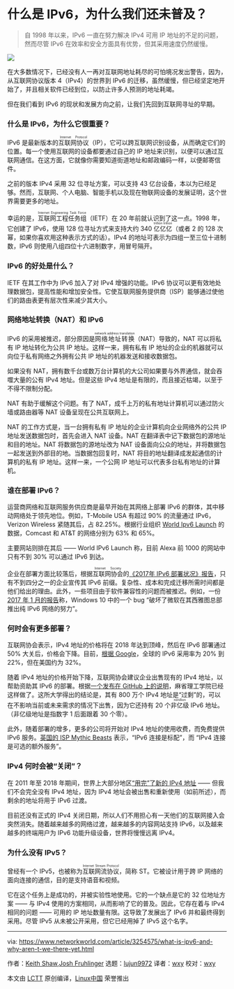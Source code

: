 [#]: collector: (lujun9972)
[#]: translator: (wxy)
[#]: reviewer: (wxy)
[#]: publisher: (wxy)
[#]: url: (https://linux.cn/article-12688-1.html)
[#]: subject: (What is IPv6, and why aren’t we there yet?)
[#]: via: (https://www.networkworld.com/article/3254575/what-is-ipv6-and-why-aren-t-we-there-yet.html)
[#]: author: (Keith Shaw, Josh Fruhlinger )

什么是 IPv6，为什么我们还未普及？
======

> 自 1998 年以来，IPv6 一直在努力解决 IPv4 可用 IP 地址的不足的问题，然而尽管 IPv6 在效率和安全方面具有优势，但其采用速度仍然缓慢。

![](https://images.idgesg.net/images/article/2017/11/ipv6newip-100740801-large.jpg)

在大多数情况下，已经没有人一再对互联网地址耗尽的可怕境况发出警告，因为，从互联网协议版本 4（IPv4）的世界到 IPv6 的迁移，虽然缓慢，但已经坚定地开始了，并且相关软件已经到位，以防止许多人预测的地址耗竭。

但在我们看到 IPv6 的现状和发展方向之前，让我们先回到互联网寻址的早期。

### 什么是 IPv6，为什么它很重要？

IPv6 是最新版本的<ruby>互联网协议<rt>Internet Protocol</rt></ruby>（IP），它可以跨互联网识别设备，从而确定它们的位置。每一个使用互联网的设备都要通过自己的 IP 地址来识别，以便可以通过互联网通信。在这方面，它就像你需要知道街道地址和邮政编码一样，以便邮寄信件。

之前的版本 IPv4 采用 32 位寻址方案，可以支持 43 亿台设备，本以为已经足够。然而，互联网、个人电脑、智能手机以及现在物联网设备的发展证明，这个世界需要更多的地址。

幸运的是，<ruby>互联网工程任务组<rt>Internet Engineering Task Force</rt></ruby>（IETF）在 20 年前就认识到了这一点。1998 年，它创建了 IPv6，使用 128 位寻址方式来支持大约 340 <ruby>亿亿亿<rt>trillion trillion</rt></ruby>（或者 2 的 128 次幂，如果你喜欢用这种表示方式的话）。IPv4 的地址可表示为四组一至三位十进制数，IPv6 则使用八组四位十六进制数字，用冒号隔开。

### IPv6 的好处是什么？

IETF 在其工作中为 IPv6 加入了对 IPv4 增强的功能。IPv6 协议可以更有效地处理数据包，提高性能和增加安全性。它使互联网服务提供商（ISP）能够通过使他们的路由表更有层次性来减少其大小。

### 网络地址转换（NAT）和 IPv6

IPv6 的采用被推迟，部分原因是<ruby>网络地址转换<rt>network address translation</rt></ruby>（NAT）导致的，NAT 可以将私有 IP 地址转化为公共 IP 地址。这样一来，拥有私有 IP 地址的企业的机器就可以向位于私有网络之外拥有公共 IP 地址的机器发送和接收数据包。

如果没有 NAT，拥有数千台或数万台计算机的大公司如果要与外界通信，就会吞噬大量的公有 IPv4 地址。但是这些 IPv4 地址是有限的，而且接近枯竭，以至于不得不限制分配。

NAT 有助于缓解这个问题。有了 NAT，成千上万的私有地址计算机可以通过防火墙或路由器等 NAT 设备呈现在公共互联网上。

NAT 的工作方式是，当一台拥有私有 IP 地址的企业计算机向企业网络外的公共 IP 地址发送数据包时，首先会进入 NAT 设备。NAT 在翻译表中记下数据包的源地址和目的地址。NAT 将数据包的源地址改为 NAT 设备面向公众的地址，并将数据包一起发送到外部目的地。当数据包回复时，NAT 将目的地址翻译成发起通信的计算机的私有 IP 地址。这样一来，一个公网 IP 地址可以代表多台私有地址的计算机。

### 谁在部署 IPv6？

运营商网络和互联网服务供应商是最早开始在其网络上部署 IPv6 的群体，其中移动网络处于领先地位。例如，T-Mobile USA 有超过 90% 的流量通过 IPv6，Verizon Wireless 紧随其后，占 82.25%。根据行业组织 [World Ipv6 Launch][3] 的数据，Comcast 和 AT&T 的网络分别为 63% 和 65%。

主要网站则排在其后 —— World IPv6 Launch 称，目前 Alexa 前 1000 的网站中只有不到 30% 可以通过 IPv6 到达。

企业在部署方面比较落后，根据<ruby>互联网协会<rt>Internet Society</rt></ruby>的[《2017年 IPv6 部署状况》报告][4]，只有不到四分之一的企业宣传其 IPv6 前缀。复杂性、成本和完成迁移所需时间都是他们给出的理由。此外，一些项目由于软件兼容性的问题而被推迟。例如，一份 [2017 年 1 月的报告][5]称，Windows 10 中的一个 bug “破坏了微软在其西雅图总部推出纯 IPv6 网络的努力”。

### 何时会有更多部署？

互联网协会表示，IPv4 地址的价格将在 2018 年达到顶峰，然后在 IPv6 部署通过 50% 大关后，价格会下降。目前，[根据 Google][6]，全球的 IPv6 采用率为 20% 到 22%，但在美国约为 32%。

随着 IPv4 地址的价格开始下降，互联网协会建议企业出售现有的 IPv4 地址，以帮助资助其 IPv6 的部署。根据[一个发布在 GitHub 上的说明][7]，麻省理工学院已经这样做了。这所大学得出的结论是，其有 800 万个 IPv4 地址是“过剩”的，可以在不影响当前或未来需求的情况下出售，因为它还持有 20 个<ruby>非亿级<rt>nonillion</rt></ruby> IPv6 地址。（非亿级地址是指数字 1 后面跟着 30 个零）。

此外，随着部署的增多，更多的公司将开始对 IPv4 地址的使用收费，而免费提供 IPv6 服务。[英国的 ISP Mythic Beasts][8] 表示，“IPv6 连接是标配”，而 “IPv4 连接是可选的额外服务”。

### IPv4 何时会被“关闭”？

在 2011 年至 2018 年期间，世界上大部分地区[“用完”了新的 IPv4 地址][9] —— 但我们不会完全没有 IPv4 地址，因为 IPv4 地址会被出售和重新使用（如前所述），而剩余的地址将用于 IPv6 过渡。

目前还没有正式的 IPv4 关闭日期，所以人们不用担心有一天他们的互联网接入会突然消失。随着越来越多的网络过渡，越来越多的内容网站支持 IPv6，以及越来越多的终端用户为 IPv6 功能升级设备，世界将慢慢远离 IPv4。

### 为什么没有 IPv5？

曾经有一个 IPv5，也被称为<ruby>互联网流协议<rt>Internet Stream Protocol</rt></ruby>，简称 ST。它被设计用于跨 IP 网络的面向连接的通信，目的是支持语音和视频。

它在这个任务上是成功的，并被实验性地使用。它的一个缺点是它的 32 位地址方案 —— 与 IPv4 使用的方案相同，从而影响了它的普及。因此，它存在着与 IPv4 相同的问题 —— 可用的 IP 地址数量有限。这导致了发展出了 IPv6 并和最终得到采用。尽管 IPv5 从未被公开采用，但它已经用掉了 IPv5 这个名字。

--------------------------------------------------------------------------------

via: https://www.networkworld.com/article/3254575/what-is-ipv6-and-why-aren-t-we-there-yet.html

作者：[Keith Shaw][a],[Josh Fruhlinger][c]
选题：[lujun9972][b]
译者：[wxy](https://github.com/wxy)
校对：[wxy](https://github.com/wxy)

本文由 [LCTT](https://github.com/LCTT/TranslateProject) 原创编译，[Linux中国](https://linux.cn/) 荣誉推出

[a]: https://www.networkworld.com/author/Keith-Shaw/
[c]: https://www.networkworld.com/author/Josh-Fruhlinger/
[b]: https://github.com/lujun9972
[1]: https://www.networkworld.com/article/3235805/lan-wan/ipv6-deployment-guide.html#tk.nww-fsb
[2]: https://www.networkworld.com/article/3214388/lan-wan/how-to-plan-your-migration-to-ipv6.html#tk.nww-fsb
[3]: http://www.worldipv6launch.org/measurements/
[4]: https://www.internetsociety.org/resources/doc/2017/state-of-ipv6-deployment-2017/
[5]: https://www.theregister.co.uk/2017/01/19/windows_10_bug_undercuts_ipv6_rollout/https://www.theregister.co.uk/2017/01/19/windows_10_bug_undercuts_ipv6_rollout/
[6]: https://www.google.com/intl/en/ipv6/statistics.html
[7]: https://gist.github.com/simonster/e22e50cd52b7dffcf5a4db2b8ea4cce0
[8]: https://www.mythic-beasts.com/sales/ipv6
[9]: https://ipv4.potaroo.net/
[10]: https://www.facebook.com/NetworkWorld/
[11]: https://www.linkedin.com/company/network-world
